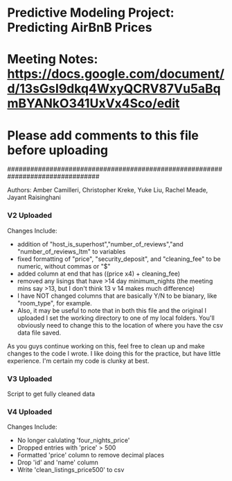 # ##############################################################################
# Predictive Modeling Project: Predicting AirBnB Prices
# Meeting Notes: https://docs.google.com/document/d/13sGsI9dkq4WxyQCRV87Vu5aBqmBYANkO341UxVx4Sco/edit
# 
# Please add comments to this file before uploading
################################################################################

Authors: Amber Camilleri, Christopher Kreke, Yuke Liu, Rachel Meade, Jayant Raisinghani

### #############################################################################

### V2 Uploaded
Changes Include: 
- addition of "host_is_superhost","number_of_reviews","and "number_of_reviews_ltm" to variables
- fixed formatting of "price", "security_deposit", and "cleaning_fee" to be numeric, without commas or "$"
- added column at end that has ((price x4) + cleaning_fee)
- removed any lisings that have >14 day minimum_nights (the meeting mins say >13, but I don't think 13 v 14 makes much difference)
- I have NOT changed columns that are basically Y/N to be bianary, like "room_type", for example. 
- Also, it may be useful to note that in both this file and the original I uploaded I set the working directory to one of my local folders. You'll obviously need to change this to the location of where you have the csv data file saved. 

As you guys continue working on this, feel free to clean up and make changes to the code I wrote. I like doing this for the practice, but have little experience. I'm certain my code is clunky at best. 


### V3 Uploaded
Script to get fully cleaned data

### V4 Uploaded
Changes Include:
- No longer calulating 'four_nights_price'
- Dropped entries with 'price' > 500
- Formatted 'price' column to remove decimal places
- Drop 'id' and 'name' column
- Write 'clean_listings_price500' to csv
